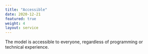 ```yaml
---
title: "Accessible"
date: 2020-12-21
featured: true
weight: 4
layout: service
---
```


The model is accessible to everyone, regardless of programming or technical experience.